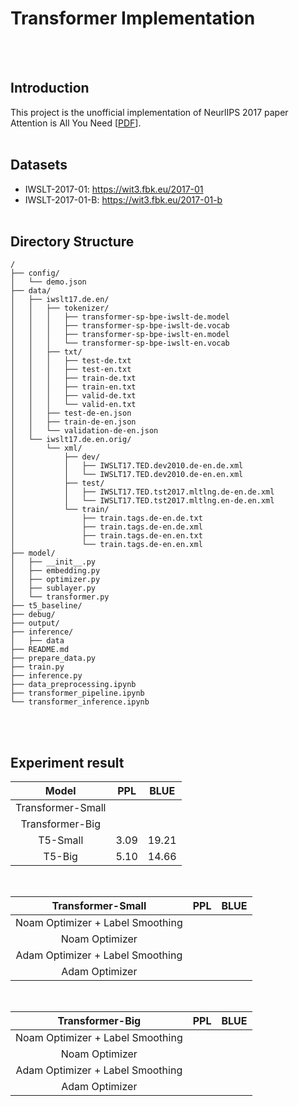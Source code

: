 # Transformer Implementation

<br><br>

## Introduction
This project is the unofficial implementation of NeurlIPS 2017 paper Attention is All You Need [[PDF](https://arxiv.org/abs/1706.03762)]. 
<br><br>


## Datasets
* IWSLT-2017-01: https://wit3.fbk.eu/2017-01
* IWSLT-2017-01-B: https://wit3.fbk.eu/2017-01-b
<br><br>

## Directory Structure
```
/
├── config/
│   └── demo.json
├── data/
│   ├── iwslt17.de.en/
│   │   ├── tokenizer/
│   │   │   ├── transformer-sp-bpe-iwslt-de.model
│   │   │   ├── transformer-sp-bpe-iwslt-de.vocab
│   │   │   ├── transformer-sp-bpe-iwslt-en.model
│   │   │   └── transformer-sp-bpe-iwslt-en.vocab
│   │   ├── txt/
│   │   │   ├── test-de.txt
│   │   │   ├── test-en.txt
│   │   │   ├── train-de.txt
│   │   │   ├── train-en.txt
│   │   │   ├── valid-de.txt
│   │   │   └── valid-en.txt
│   │   ├── test-de-en.json
│   │   ├── train-de-en.json
│   │   └── validation-de-en.json
│   └── iwslt17.de.en.orig/
│       └── xml/
│           ├── dev/
│           │   ├── IWSLT17.TED.dev2010.de-en.de.xml
│           │   └── IWSLT17.TED.dev2010.de-en.en.xml
│           ├── test/
│           │   ├── IWSLT17.TED.tst2017.mltlng.de-en.de.xml
│           │   └── IWSLT17.TED.tst2017.mltlng.en-de.en.xml
│           └── train/
│               ├── train.tags.de-en.de.txt
│               ├── train.tags.de-en.de.xml
│               ├── train.tags.de-en.en.txt
│               └── train.tags.de-en.en.xml
├── model/
│   ├── __init__.py
│   ├── embedding.py
│   ├── optimizer.py
│   ├── sublayer.py
│   └── transformer.py
├── t5_baseline/
├── debug/
├── output/
├── inference/
│   ├── data
├── README.md
├── prepare_data.py
├── train.py
├── inference.py
├── data_preprocessing.ipynb
├── transformer_pipeline.ipynb
└── transformer_inference.ipynb
```

<br><br>


## Experiment result

|  Model      | PPL | BLUE |
| :-----: |:----: |:----: |
| Transformer-Small  |  |  |  
| Transformer-Big |  |  | 
| T5-Small  | 3.09 | 19.21 | 
| T5-Big | 5.10 | 14.66 | 

<br>

|      Transformer-Small   | PPL | BLUE |
| :-----: |:----: | :----: | 
| Noam Optimizer + Label Smoothing |   |   | 
| Noam Optimizer |  |   |
| Adam Optimizer + Label Smoothing |   |   |
| Adam Optimizer |  |   |

<br>

|      Transformer-Big   | PPL | BLUE |
| :-----: |:----: | :----: |  
| Noam Optimizer + Label Smoothing |  |   |
| Noam Optimizer |  |   |
| Adam Optimizer + Label Smoothing |  |   |
| Adam Optimizer |  |   |

<br><br>
